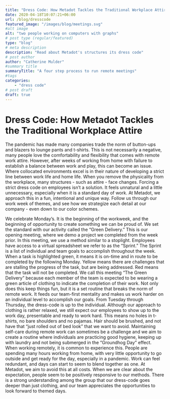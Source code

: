 ```yaml
---
title: "Dress Code: How Metadot Tackles the Traditional Workplace Attire"
date: 2020-04-18T10:07:21+06:00
url: /blog/dresscode
featured_image: "/images/blog/meetings.svg"
#alt image
alt: "two people working on computers with graphs"
# post type (regular/featured)
type: "blog"
# meta description
description: "Read about Metadot's structures its dress code"
# post author
author: "Catherine Mulder"
#summary title
summaryTitle: "A four step process to run remote meetings"
#tags
categories: 
    - "dress code"
# post draft
draft: true
---
```


# Dress Code: How Metadot Tackles the Traditional Workplace Attire

The pandemic has made many companies trade the norm of button-ups and blazers to lounge pants and t-shirts. This is not necessarily a negative, many people love the comfortability and flexibility that comes with remote work attire. However, after weeks of working from home with failure to establish a balance between work and play, this can become an issue. Where collocated environments excel is in their nature of developing a strict line between work life and home life. When you remove the physicality from the workplace,  many structures - such as attire - face changes. Forcing a strict dress code on employees isn’t a solution. It feels unnatural and a little unnecessary, especially when it is a standard day of work. At Metadot, we approach this in a fun, intentional and unique way. Follow us through our work week of themes, and see how we strategize each detail at our company - even down to our color schemes.

 We celebrate Monday’s. It is the beginning of the workweek, and the beginning of opportunity to create something we can be proud of. We set the standard with our activity called the “Green Delivery.” This is our opening meeting, where we demo a project we completed from the week prior. In this 
meeting, we use a method similar to a stoplight. Employees have access to a virtual spreadsheet we refer to as the “Sprint.” The Sprint is a list of individual and team goals to accomplish throughout the week. When a task is highlighted green, it means it is on-time and in route to be completed by the following Monday. Yellow means there are challenges that are stalling the progress of the task, but are being addressed. Red means that the task will not be completed. We call this meeting “The Green Delivery” because each member of the team is expected to be wearing a green article of clothing to indicate the completion of their work. Not only does this keep things fun, but it is a set routine that breaks the norm of remote work. It feeds our team-first mentality and makes us work harder on an individual level to accomplish our goals. 
From Tuesday through Thursday, the dress-code is up to the individual. Although our approach to clothing is rather relaxed, we still expect our employees to show up to the work day, presentable and ready to work hard. This means no holes in t-shirts, no bare shoulders and no pajamas. Hair should be brushed, and not have that “just rolled out of bed look” that we want to avoid. Maintaining self-care during remote work can sometimes be a challenge and we aim to create a routine where individuals are practicing good hygiene, keeping up with laundry and not being submerged in the “Groundhog Day” effect. When working remotely, it is common to experience this. People are spending many hours working from home, with very little opportunity to go outside and get ready for the day, especially in a pandemic. Work can feel redundant, and days can start to seem to blend together as one. At Metadot, we aim to avoid this at all costs. When we are clear about the expectation, people seem to be positively responsive to our methods. There is a strong understanding among the group that our dress-code goes deeper than just clothing, and our team appreciates the opportunities to look forward to themed days. 
